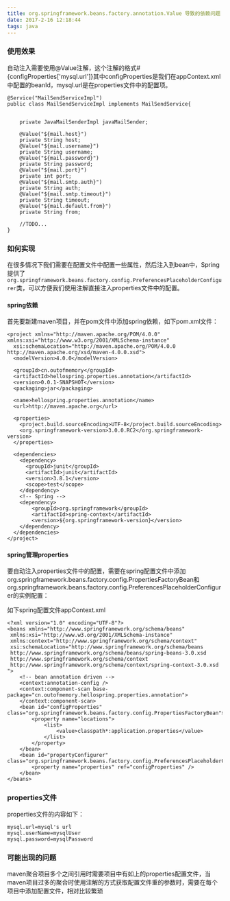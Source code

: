 ```yaml
---
title: org.springframework.beans.factory.annotation.Value 导致的依赖问题
date: 2017-2-16 12:18:44
tags: java
---
```

### 使用效果
自动注入需要使用@Value注解，这个注解的格式#{configProperties['mysql.url']}其中configProperties是我们在appContext.xml中配置的beanId，mysql.url是在properties文件中的配置项。

	@Service("MailSendServiceImpl")
	public class MailSendServiceImpl implements MailSendService{
		
		
		private JavaMailSenderImpl javaMailSender;
		
		@Value("${mail.host}")
		private String host;
		@Value("${mail.username}")
		private String username;
		@Value("${mail.password}")
		private String password;
		@Value("${mail.port}")
		private int port;
		@Value("${mail.smtp.auth}")
		private String auth;
		@Value("${mail.smtp.timeout}")
		private String timeout;
		@Value("${mail.default.from}")
		private String from;
	
		//TODO...
	}
<!--more-->
### 如何实现

在很多情况下我们需要在配置文件中配置一些属性，然后注入到bean中，Spring提供了```org.springframework.beans.factory.config.PreferencesPlaceholderConfigurer```类，可以方便我们使用注解直接注入properties文件中的配置。
#### spring依赖
首先要新建maven项目，并在pom文件中添加spring依赖，如下pom.xml文件：

	<project xmlns="http://maven.apache.org/POM/4.0.0" xmlns:xsi="http://www.w3.org/2001/XMLSchema-instance"
	  xsi:schemaLocation="http://maven.apache.org/POM/4.0.0 http://maven.apache.org/xsd/maven-4.0.0.xsd">
	  <modelVersion>4.0.0</modelVersion>
	
	  <groupId>cn.outofmemory</groupId>
	  <artifactId>hellospring.properties.annotation</artifactId>
	  <version>0.0.1-SNAPSHOT</version>
	  <packaging>jar</packaging>
	
	  <name>hellospring.properties.annotation</name>
	  <url>http://maven.apache.org</url>
	
	  <properties>
	    <project.build.sourceEncoding>UTF-8</project.build.sourceEncoding>
	    <org.springframework-version>3.0.0.RC2</org.springframework-version>
	  </properties>
	
	  <dependencies>
	    <dependency>
	      <groupId>junit</groupId>
	      <artifactId>junit</artifactId>
	      <version>3.8.1</version>
	      <scope>test</scope>
	    </dependency>              
	    <!-- Spring -->
	    <dependency>
	        <groupId>org.springframework</groupId>
	        <artifactId>spring-context</artifactId>
	        <version>${org.springframework-version}</version>
	    </dependency>
	  </dependencies>
	</project>

#### spring管理properties
要自动注入properties文件中的配置，需要在spring配置文件中添加org.springframework.beans.factory.config.PropertiesFactoryBean和org.springframework.beans.factory.config.PreferencesPlaceholderConfigurer的实例配置：

如下spring配置文件appContext.xml

	<?xml version="1.0" encoding="UTF-8"?>
	<beans xmlns="http://www.springframework.org/schema/beans"
	 xmlns:xsi="http://www.w3.org/2001/XMLSchema-instance"
	 xmlns:context="http://www.springframework.org/schema/context"
	 xsi:schemaLocation="http://www.springframework.org/schema/beans
	 http://www.springframework.org/schema/beans/spring-beans-3.0.xsd
	 http://www.springframework.org/schema/context
	 http://www.springframework.org/schema/context/spring-context-3.0.xsd ">
	    <!-- bean annotation driven -->
	    <context:annotation-config />
	    <context:component-scan base-package="cn.outofmemory.hellospring.properties.annotation">
	    </context:component-scan>
	    <bean id="configProperties" class="org.springframework.beans.factory.config.PropertiesFactoryBean">
	        <property name="locations">
	            <list>
	                <value>classpath*:application.properties</value>
	            </list>
	        </property>
	    </bean>
	    <bean id="propertyConfigurer" class="org.springframework.beans.factory.config.PreferencesPlaceholderConfigurer">
	        <property name="properties" ref="configProperties" />
	    </bean>    
	</beans>
### properties文件
properties文件的内容如下：

	mysql.url=mysql's url
	mysql.userName=mysqlUser
	mysql.password=mysqlPassword


### 可能出现的问题
maven聚合项目多个之间引用时需要项目中有如上的properties配置文件，当maven项目过多的聚合时使用注解的方式获取配置文件重的参数时，需要在每个项目中添加配置文件，相对比较繁琐
